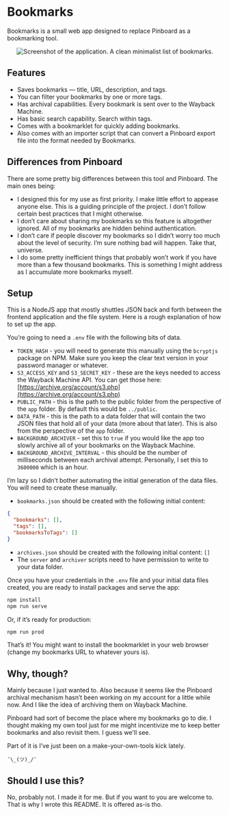 # Bookmarks

Bookmarks is a small web app designed to replace Pinboard as a bookmarking tool.

<p align="center">
<img alt="Screenshot of the application. A clean minimalist list of bookmarks." src="https://i.postimg.cc/nLCJ2x97/Screen-Shot-2022-06-20-at-11-45-45-PM.png" />
</p>

## Features

- Saves bookmarks — title, URL, description, and tags.
- You can filter your bookmarks by one or more tags.
- Has archival capabilities. Every bookmark is sent over to the Wayback Machine.
- Has basic search capability. Search within tags.
- Comes with a bookmarklet for quickly adding bookmarks.
- Also comes with an importer script that can convert a Pinboard export file into the format needed by Bookmarks.

## Differences from Pinboard

There are some pretty big differences between this tool and Pinboard. The main ones being:

- I designed this for my use as first priority. I make little effort to appease anyone else. This is a guiding principle of the project. I don’t follow certain best practices that I might otherwise.
- I don’t care about sharing my bookmarks so this feature is altogether ignored. All of my bookmarks are hidden behind authentication.
- I don’t care if people discover my bookmarks so I didn’t worry too much about the level of security. I’m sure nothing bad will happen. Take that, universe.
- I do some pretty inefficient things that probably won’t work if you have more than a few thousand bookmarks. This is something I might address as I accumulate more bookmarks myself.

## Setup

This is a NodeJS app that mostly shuttles JSON back and forth between the frontend application and the file system. Here is a rough explanation of how to set up the app.

You’re going to need a `.env` file with the following bits of data.

- `TOKEN_HASH` - you will need to generate this manually using the `bcryptjs` package on NPM. Make sure you keep the clear text version in your password manager or whatever.
- `S3_ACCESS_KEY` and `S3_SECRET_KEY` - these are the keys needed to access the Wayback Machine API. You can get those here: [https://archive.org/account/s3.php](https://archive.org/account/s3.php)
- `PUBLIC_PATH` - this is the path to the public folder from the perspective of the `app` folder. By default this would be `../public`.
- `DATA_PATH` - this is the path to a data folder that will contain the two JSON files that hold all of your data (more about that later). This is also from the perspective of the `app` folder.
- `BACKGROUND_ARCHIVER` - set this to `true` if you would like the app too slowly archive all of your bookmarks on the Wayback Machine.
- `BACKGROUND_ARCHIVE_INTERVAL` - this should be the number of milliseconds between each archival attempt. Personally, I set this to `3600000` which is an hour.

I’m lazy so I didn’t bother automating the initial generation of the data files. You will need to create these manually.

- `bookmarks.json` should be created with the following initial content:

```json
{
  "bookmarks": [],
  "tags": [],
  "bookmarksToTags": []
}
```

- `archives.json` should be created with the following initial content: `[]`
- The `server` and `archiver` scripts need to have permission to write to your data folder.

Once you have your credentials in the `.env` file and your initial data files created, you are ready to install packages and serve the app:

```bash
npm install
npm run serve
```

Or, if it’s ready for production:

```bash
npm run prod
```

That’s it! You might want to install the bookmarklet in your web browser (change my bookmarks URL to whatever yours is).

## Why, though?

Mainly because I just wanted to. Also because it seems like the Pinboard archival mechanism hasn’t been working on my account for a little while now. And I like the idea of archiving them on Wayback Machine.

Pinboard had sort of become the place where my bookmarks go to die. I thought making my own tool just for me might incentivize me to keep better bookmarks and also revisit them. I guess we'll see.

Part of it is I’ve just been on a make-your-own-tools kick lately.

`¯\_(ツ)_/¯`

## Should I use this?

No, probably not. I made it for me. But if you want to you are welcome to. That is why I wrote this README. It is offered as-is tho.
